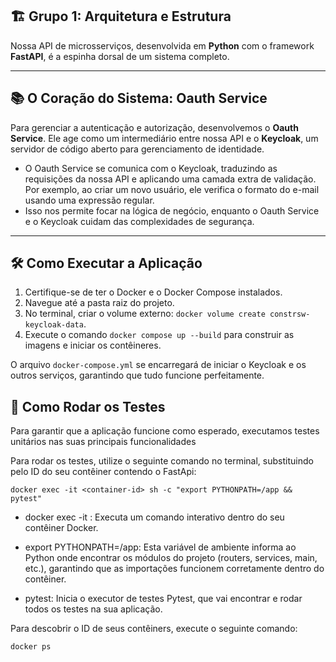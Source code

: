 ## 🏗️ Grupo 1: Arquitetura e Estrutura

Nossa API de microsserviços, desenvolvida em **Python** com o framework **FastAPI**, é a espinha dorsal de um sistema completo.

---

## 📚 O Coração do Sistema: Oauth Service

Para gerenciar a autenticação e autorização, desenvolvemos o **Oauth Service**. Ele age como um intermediário entre nossa API e o **Keycloak**, um servidor de código aberto para gerenciamento de identidade.

* O Oauth Service se comunica com o Keycloak, traduzindo as requisições da nossa API e aplicando uma camada extra de validação. Por exemplo, ao criar um novo usuário, ele verifica o formato do e-mail usando uma expressão regular.
* Isso nos permite focar na lógica de negócio, enquanto o Oauth Service e o Keycloak cuidam das complexidades de segurança.

---

## 🛠️ Como Executar a Aplicação

1.  Certifique-se de ter o Docker e o Docker Compose instalados.
2. Navegue até a pasta raiz do projeto.
3. No terminal, criar o volume externo: `docker volume create constrsw-keycloak-data`.
4.  Execute o comando `docker compose up --build` para construir as imagens e iniciar os contêineres.

O arquivo `docker-compose.yml` se encarregará de iniciar o Keycloak e os outros serviços, garantindo que tudo funcione perfeitamente.

## 🧪 Como Rodar os Testes

Para garantir que a aplicação funcione como esperado, executamos testes unitários nas suas principais funcionalidades

Para rodar os testes, utilize o seguinte comando no terminal, substituindo <container-id> pelo ID do seu contêiner contendo o FastApi:

`docker exec -it <container-id> sh -c "export PYTHONPATH=/app && pytest"`

* docker exec -it <container-id>: Executa um comando interativo dentro do seu contêiner Docker.

* export PYTHONPATH=/app: Esta variável de ambiente informa ao Python onde encontrar os módulos do projeto (routers, services, main, etc.), garantindo que as importações funcionem corretamente dentro do contêiner.

* pytest: Inicia o executor de testes Pytest, que vai encontrar e rodar todos os testes na sua aplicação.

Para descobrir o ID de seus contêiners, execute o seguinte comando:

`docker ps`
